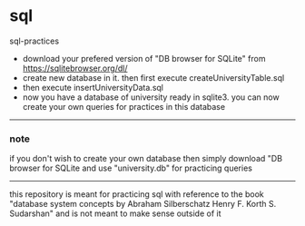 # sql
sql-practices

- download your prefered version of "DB browser for SQLite" from https://sqlitebrowser.org/dl/
- create new database in it. then first execute createUniversityTable.sql 
- then execute insertUniversityData.sql
- now you have a database of university ready in sqlite3. you can now create your own queries for practices in this database

---

### note
if you don't wish to create your own database then simply download "DB browser for SQLite and use "university.db" for practicing queries

---

this repository is meant for practicing sql with reference to the book 
"database system concepts by Abraham Silberschatz Henry F. Korth S. Sudarshan" and is not meant to make sense outside of it


